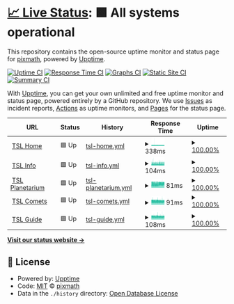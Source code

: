 # [📈 Live Status](https://pixmath.github.io/upptime): <!--live status--> **🟩 All systems operational**

This repository contains the open-source uptime monitor and status page for [pixmath](https://pixmath.github.io/upptime), powered by [Upptime](https://github.com/upptime/upptime).

[![Uptime CI](https://github.com/pixmath/upptime/workflows/Uptime%20CI/badge.svg)](https://github.com/pixmath/upptime/actions?query=workflow%3A%22Uptime+CI%22)
[![Response Time CI](https://github.com/pixmath/upptime/workflows/Response%20Time%20CI/badge.svg)](https://github.com/pixmath/upptime/actions?query=workflow%3A%22Response+Time+CI%22)
[![Graphs CI](https://github.com/pixmath/upptime/workflows/Graphs%20CI/badge.svg)](https://github.com/pixmath/upptime/actions?query=workflow%3A%22Graphs+CI%22)
[![Static Site CI](https://github.com/pixmath/upptime/workflows/Static%20Site%20CI/badge.svg)](https://github.com/pixmath/upptime/actions?query=workflow%3A%22Static+Site+CI%22)
[![Summary CI](https://github.com/pixmath/upptime/workflows/Summary%20CI/badge.svg)](https://github.com/pixmath/upptime/actions?query=workflow%3A%22Summary+CI%22)

With [Upptime](https://upptime.js.org), you can get your own unlimited and free uptime monitor and status page, powered entirely by a GitHub repository. We use [Issues](https://github.com/pixmath/upptime/issues) as incident reports, [Actions](https://github.com/pixmath/upptime/actions) as uptime monitors, and [Pages](https://pixmath.github.io/upptime) for the status page.

<!--start: status pages-->
<!-- This summary is generated by Upptime (https://github.com/upptime/upptime) -->
<!-- Do not edit this manually, your changes will be overwritten -->
<!-- prettier-ignore -->
| URL | Status | History | Response Time | Uptime |
| --- | ------ | ------- | ------------- | ------ |
| <img alt="" src="https://icons.duckduckgo.com/ip3/theskylive.com.ico" height="13"> [TSL Home](https://theskylive.com) | 🟩 Up | [tsl-home.yml](https://github.com/pixmath/upptime/commits/HEAD/history/tsl-home.yml) | <details><summary><img alt="Response time graph" src="./graphs/tsl-home/response-time-week.png" height="20"> 338ms</summary><br><a href="https://pixmath.github.io/upptime/history/tsl-home"><img alt="Response time 355" src="https://img.shields.io/endpoint?url=https%3A%2F%2Fraw.githubusercontent.com%2Fpixmath%2Fupptime%2FHEAD%2Fapi%2Ftsl-home%2Fresponse-time.json"></a><br><a href="https://pixmath.github.io/upptime/history/tsl-home"><img alt="24-hour response time 342" src="https://img.shields.io/endpoint?url=https%3A%2F%2Fraw.githubusercontent.com%2Fpixmath%2Fupptime%2FHEAD%2Fapi%2Ftsl-home%2Fresponse-time-day.json"></a><br><a href="https://pixmath.github.io/upptime/history/tsl-home"><img alt="7-day response time 338" src="https://img.shields.io/endpoint?url=https%3A%2F%2Fraw.githubusercontent.com%2Fpixmath%2Fupptime%2FHEAD%2Fapi%2Ftsl-home%2Fresponse-time-week.json"></a><br><a href="https://pixmath.github.io/upptime/history/tsl-home"><img alt="30-day response time 355" src="https://img.shields.io/endpoint?url=https%3A%2F%2Fraw.githubusercontent.com%2Fpixmath%2Fupptime%2FHEAD%2Fapi%2Ftsl-home%2Fresponse-time-month.json"></a><br><a href="https://pixmath.github.io/upptime/history/tsl-home"><img alt="1-year response time 355" src="https://img.shields.io/endpoint?url=https%3A%2F%2Fraw.githubusercontent.com%2Fpixmath%2Fupptime%2FHEAD%2Fapi%2Ftsl-home%2Fresponse-time-year.json"></a></details> | <details><summary><a href="https://pixmath.github.io/upptime/history/tsl-home">100.00%</a></summary><a href="https://pixmath.github.io/upptime/history/tsl-home"><img alt="All-time uptime 100.00%" src="https://img.shields.io/endpoint?url=https%3A%2F%2Fraw.githubusercontent.com%2Fpixmath%2Fupptime%2FHEAD%2Fapi%2Ftsl-home%2Fuptime.json"></a><br><a href="https://pixmath.github.io/upptime/history/tsl-home"><img alt="24-hour uptime 100.00%" src="https://img.shields.io/endpoint?url=https%3A%2F%2Fraw.githubusercontent.com%2Fpixmath%2Fupptime%2FHEAD%2Fapi%2Ftsl-home%2Fuptime-day.json"></a><br><a href="https://pixmath.github.io/upptime/history/tsl-home"><img alt="7-day uptime 100.00%" src="https://img.shields.io/endpoint?url=https%3A%2F%2Fraw.githubusercontent.com%2Fpixmath%2Fupptime%2FHEAD%2Fapi%2Ftsl-home%2Fuptime-week.json"></a><br><a href="https://pixmath.github.io/upptime/history/tsl-home"><img alt="30-day uptime 100.00%" src="https://img.shields.io/endpoint?url=https%3A%2F%2Fraw.githubusercontent.com%2Fpixmath%2Fupptime%2FHEAD%2Fapi%2Ftsl-home%2Fuptime-month.json"></a><br><a href="https://pixmath.github.io/upptime/history/tsl-home"><img alt="1-year uptime 100.00%" src="https://img.shields.io/endpoint?url=https%3A%2F%2Fraw.githubusercontent.com%2Fpixmath%2Fupptime%2FHEAD%2Fapi%2Ftsl-home%2Fuptime-year.json"></a></details>
| <img alt="" src="https://icons.duckduckgo.com/ip3/theskylive.com.ico" height="13"> [TSL Info](https://theskylive.com/jupiter-info) | 🟩 Up | [tsl-info.yml](https://github.com/pixmath/upptime/commits/HEAD/history/tsl-info.yml) | <details><summary><img alt="Response time graph" src="./graphs/tsl-info/response-time-week.png" height="20"> 104ms</summary><br><a href="https://pixmath.github.io/upptime/history/tsl-info"><img alt="Response time 93" src="https://img.shields.io/endpoint?url=https%3A%2F%2Fraw.githubusercontent.com%2Fpixmath%2Fupptime%2FHEAD%2Fapi%2Ftsl-info%2Fresponse-time.json"></a><br><a href="https://pixmath.github.io/upptime/history/tsl-info"><img alt="24-hour response time 98" src="https://img.shields.io/endpoint?url=https%3A%2F%2Fraw.githubusercontent.com%2Fpixmath%2Fupptime%2FHEAD%2Fapi%2Ftsl-info%2Fresponse-time-day.json"></a><br><a href="https://pixmath.github.io/upptime/history/tsl-info"><img alt="7-day response time 104" src="https://img.shields.io/endpoint?url=https%3A%2F%2Fraw.githubusercontent.com%2Fpixmath%2Fupptime%2FHEAD%2Fapi%2Ftsl-info%2Fresponse-time-week.json"></a><br><a href="https://pixmath.github.io/upptime/history/tsl-info"><img alt="30-day response time 93" src="https://img.shields.io/endpoint?url=https%3A%2F%2Fraw.githubusercontent.com%2Fpixmath%2Fupptime%2FHEAD%2Fapi%2Ftsl-info%2Fresponse-time-month.json"></a><br><a href="https://pixmath.github.io/upptime/history/tsl-info"><img alt="1-year response time 93" src="https://img.shields.io/endpoint?url=https%3A%2F%2Fraw.githubusercontent.com%2Fpixmath%2Fupptime%2FHEAD%2Fapi%2Ftsl-info%2Fresponse-time-year.json"></a></details> | <details><summary><a href="https://pixmath.github.io/upptime/history/tsl-info">100.00%</a></summary><a href="https://pixmath.github.io/upptime/history/tsl-info"><img alt="All-time uptime 100.00%" src="https://img.shields.io/endpoint?url=https%3A%2F%2Fraw.githubusercontent.com%2Fpixmath%2Fupptime%2FHEAD%2Fapi%2Ftsl-info%2Fuptime.json"></a><br><a href="https://pixmath.github.io/upptime/history/tsl-info"><img alt="24-hour uptime 100.00%" src="https://img.shields.io/endpoint?url=https%3A%2F%2Fraw.githubusercontent.com%2Fpixmath%2Fupptime%2FHEAD%2Fapi%2Ftsl-info%2Fuptime-day.json"></a><br><a href="https://pixmath.github.io/upptime/history/tsl-info"><img alt="7-day uptime 100.00%" src="https://img.shields.io/endpoint?url=https%3A%2F%2Fraw.githubusercontent.com%2Fpixmath%2Fupptime%2FHEAD%2Fapi%2Ftsl-info%2Fuptime-week.json"></a><br><a href="https://pixmath.github.io/upptime/history/tsl-info"><img alt="30-day uptime 100.00%" src="https://img.shields.io/endpoint?url=https%3A%2F%2Fraw.githubusercontent.com%2Fpixmath%2Fupptime%2FHEAD%2Fapi%2Ftsl-info%2Fuptime-month.json"></a><br><a href="https://pixmath.github.io/upptime/history/tsl-info"><img alt="1-year uptime 100.00%" src="https://img.shields.io/endpoint?url=https%3A%2F%2Fraw.githubusercontent.com%2Fpixmath%2Fupptime%2FHEAD%2Fapi%2Ftsl-info%2Fuptime-year.json"></a></details>
| <img alt="" src="https://icons.duckduckgo.com/ip3/theskylive.com.ico" height="13"> [TSL Planetarium](https://theskylive.com/planetarium?obj=jupiter) | 🟩 Up | [tsl-planetarium.yml](https://github.com/pixmath/upptime/commits/HEAD/history/tsl-planetarium.yml) | <details><summary><img alt="Response time graph" src="./graphs/tsl-planetarium/response-time-week.png" height="20"> 81ms</summary><br><a href="https://pixmath.github.io/upptime/history/tsl-planetarium"><img alt="Response time 71" src="https://img.shields.io/endpoint?url=https%3A%2F%2Fraw.githubusercontent.com%2Fpixmath%2Fupptime%2FHEAD%2Fapi%2Ftsl-planetarium%2Fresponse-time.json"></a><br><a href="https://pixmath.github.io/upptime/history/tsl-planetarium"><img alt="24-hour response time 92" src="https://img.shields.io/endpoint?url=https%3A%2F%2Fraw.githubusercontent.com%2Fpixmath%2Fupptime%2FHEAD%2Fapi%2Ftsl-planetarium%2Fresponse-time-day.json"></a><br><a href="https://pixmath.github.io/upptime/history/tsl-planetarium"><img alt="7-day response time 81" src="https://img.shields.io/endpoint?url=https%3A%2F%2Fraw.githubusercontent.com%2Fpixmath%2Fupptime%2FHEAD%2Fapi%2Ftsl-planetarium%2Fresponse-time-week.json"></a><br><a href="https://pixmath.github.io/upptime/history/tsl-planetarium"><img alt="30-day response time 71" src="https://img.shields.io/endpoint?url=https%3A%2F%2Fraw.githubusercontent.com%2Fpixmath%2Fupptime%2FHEAD%2Fapi%2Ftsl-planetarium%2Fresponse-time-month.json"></a><br><a href="https://pixmath.github.io/upptime/history/tsl-planetarium"><img alt="1-year response time 71" src="https://img.shields.io/endpoint?url=https%3A%2F%2Fraw.githubusercontent.com%2Fpixmath%2Fupptime%2FHEAD%2Fapi%2Ftsl-planetarium%2Fresponse-time-year.json"></a></details> | <details><summary><a href="https://pixmath.github.io/upptime/history/tsl-planetarium">100.00%</a></summary><a href="https://pixmath.github.io/upptime/history/tsl-planetarium"><img alt="All-time uptime 100.00%" src="https://img.shields.io/endpoint?url=https%3A%2F%2Fraw.githubusercontent.com%2Fpixmath%2Fupptime%2FHEAD%2Fapi%2Ftsl-planetarium%2Fuptime.json"></a><br><a href="https://pixmath.github.io/upptime/history/tsl-planetarium"><img alt="24-hour uptime 100.00%" src="https://img.shields.io/endpoint?url=https%3A%2F%2Fraw.githubusercontent.com%2Fpixmath%2Fupptime%2FHEAD%2Fapi%2Ftsl-planetarium%2Fuptime-day.json"></a><br><a href="https://pixmath.github.io/upptime/history/tsl-planetarium"><img alt="7-day uptime 100.00%" src="https://img.shields.io/endpoint?url=https%3A%2F%2Fraw.githubusercontent.com%2Fpixmath%2Fupptime%2FHEAD%2Fapi%2Ftsl-planetarium%2Fuptime-week.json"></a><br><a href="https://pixmath.github.io/upptime/history/tsl-planetarium"><img alt="30-day uptime 100.00%" src="https://img.shields.io/endpoint?url=https%3A%2F%2Fraw.githubusercontent.com%2Fpixmath%2Fupptime%2FHEAD%2Fapi%2Ftsl-planetarium%2Fuptime-month.json"></a><br><a href="https://pixmath.github.io/upptime/history/tsl-planetarium"><img alt="1-year uptime 100.00%" src="https://img.shields.io/endpoint?url=https%3A%2F%2Fraw.githubusercontent.com%2Fpixmath%2Fupptime%2FHEAD%2Fapi%2Ftsl-planetarium%2Fuptime-year.json"></a></details>
| <img alt="" src="https://icons.duckduckgo.com/ip3/theskylive.com.ico" height="13"> [TSL Comets](https://theskylive.com/comets) | 🟩 Up | [tsl-comets.yml](https://github.com/pixmath/upptime/commits/HEAD/history/tsl-comets.yml) | <details><summary><img alt="Response time graph" src="./graphs/tsl-comets/response-time-week.png" height="20"> 91ms</summary><br><a href="https://pixmath.github.io/upptime/history/tsl-comets"><img alt="Response time 95" src="https://img.shields.io/endpoint?url=https%3A%2F%2Fraw.githubusercontent.com%2Fpixmath%2Fupptime%2FHEAD%2Fapi%2Ftsl-comets%2Fresponse-time.json"></a><br><a href="https://pixmath.github.io/upptime/history/tsl-comets"><img alt="24-hour response time 93" src="https://img.shields.io/endpoint?url=https%3A%2F%2Fraw.githubusercontent.com%2Fpixmath%2Fupptime%2FHEAD%2Fapi%2Ftsl-comets%2Fresponse-time-day.json"></a><br><a href="https://pixmath.github.io/upptime/history/tsl-comets"><img alt="7-day response time 91" src="https://img.shields.io/endpoint?url=https%3A%2F%2Fraw.githubusercontent.com%2Fpixmath%2Fupptime%2FHEAD%2Fapi%2Ftsl-comets%2Fresponse-time-week.json"></a><br><a href="https://pixmath.github.io/upptime/history/tsl-comets"><img alt="30-day response time 95" src="https://img.shields.io/endpoint?url=https%3A%2F%2Fraw.githubusercontent.com%2Fpixmath%2Fupptime%2FHEAD%2Fapi%2Ftsl-comets%2Fresponse-time-month.json"></a><br><a href="https://pixmath.github.io/upptime/history/tsl-comets"><img alt="1-year response time 95" src="https://img.shields.io/endpoint?url=https%3A%2F%2Fraw.githubusercontent.com%2Fpixmath%2Fupptime%2FHEAD%2Fapi%2Ftsl-comets%2Fresponse-time-year.json"></a></details> | <details><summary><a href="https://pixmath.github.io/upptime/history/tsl-comets">100.00%</a></summary><a href="https://pixmath.github.io/upptime/history/tsl-comets"><img alt="All-time uptime 100.00%" src="https://img.shields.io/endpoint?url=https%3A%2F%2Fraw.githubusercontent.com%2Fpixmath%2Fupptime%2FHEAD%2Fapi%2Ftsl-comets%2Fuptime.json"></a><br><a href="https://pixmath.github.io/upptime/history/tsl-comets"><img alt="24-hour uptime 100.00%" src="https://img.shields.io/endpoint?url=https%3A%2F%2Fraw.githubusercontent.com%2Fpixmath%2Fupptime%2FHEAD%2Fapi%2Ftsl-comets%2Fuptime-day.json"></a><br><a href="https://pixmath.github.io/upptime/history/tsl-comets"><img alt="7-day uptime 100.00%" src="https://img.shields.io/endpoint?url=https%3A%2F%2Fraw.githubusercontent.com%2Fpixmath%2Fupptime%2FHEAD%2Fapi%2Ftsl-comets%2Fuptime-week.json"></a><br><a href="https://pixmath.github.io/upptime/history/tsl-comets"><img alt="30-day uptime 100.00%" src="https://img.shields.io/endpoint?url=https%3A%2F%2Fraw.githubusercontent.com%2Fpixmath%2Fupptime%2FHEAD%2Fapi%2Ftsl-comets%2Fuptime-month.json"></a><br><a href="https://pixmath.github.io/upptime/history/tsl-comets"><img alt="1-year uptime 100.00%" src="https://img.shields.io/endpoint?url=https%3A%2F%2Fraw.githubusercontent.com%2Fpixmath%2Fupptime%2FHEAD%2Fapi%2Ftsl-comets%2Fuptime-year.json"></a></details>
| <img alt="" src="https://icons.duckduckgo.com/ip3/theskylive.com.ico" height="13"> [TSL Guide](https://theskylive.com/guide) | 🟩 Up | [tsl-guide.yml](https://github.com/pixmath/upptime/commits/HEAD/history/tsl-guide.yml) | <details><summary><img alt="Response time graph" src="./graphs/tsl-guide/response-time-week.png" height="20"> 108ms</summary><br><a href="https://pixmath.github.io/upptime/history/tsl-guide"><img alt="Response time 112" src="https://img.shields.io/endpoint?url=https%3A%2F%2Fraw.githubusercontent.com%2Fpixmath%2Fupptime%2FHEAD%2Fapi%2Ftsl-guide%2Fresponse-time.json"></a><br><a href="https://pixmath.github.io/upptime/history/tsl-guide"><img alt="24-hour response time 111" src="https://img.shields.io/endpoint?url=https%3A%2F%2Fraw.githubusercontent.com%2Fpixmath%2Fupptime%2FHEAD%2Fapi%2Ftsl-guide%2Fresponse-time-day.json"></a><br><a href="https://pixmath.github.io/upptime/history/tsl-guide"><img alt="7-day response time 108" src="https://img.shields.io/endpoint?url=https%3A%2F%2Fraw.githubusercontent.com%2Fpixmath%2Fupptime%2FHEAD%2Fapi%2Ftsl-guide%2Fresponse-time-week.json"></a><br><a href="https://pixmath.github.io/upptime/history/tsl-guide"><img alt="30-day response time 112" src="https://img.shields.io/endpoint?url=https%3A%2F%2Fraw.githubusercontent.com%2Fpixmath%2Fupptime%2FHEAD%2Fapi%2Ftsl-guide%2Fresponse-time-month.json"></a><br><a href="https://pixmath.github.io/upptime/history/tsl-guide"><img alt="1-year response time 112" src="https://img.shields.io/endpoint?url=https%3A%2F%2Fraw.githubusercontent.com%2Fpixmath%2Fupptime%2FHEAD%2Fapi%2Ftsl-guide%2Fresponse-time-year.json"></a></details> | <details><summary><a href="https://pixmath.github.io/upptime/history/tsl-guide">100.00%</a></summary><a href="https://pixmath.github.io/upptime/history/tsl-guide"><img alt="All-time uptime 100.00%" src="https://img.shields.io/endpoint?url=https%3A%2F%2Fraw.githubusercontent.com%2Fpixmath%2Fupptime%2FHEAD%2Fapi%2Ftsl-guide%2Fuptime.json"></a><br><a href="https://pixmath.github.io/upptime/history/tsl-guide"><img alt="24-hour uptime 100.00%" src="https://img.shields.io/endpoint?url=https%3A%2F%2Fraw.githubusercontent.com%2Fpixmath%2Fupptime%2FHEAD%2Fapi%2Ftsl-guide%2Fuptime-day.json"></a><br><a href="https://pixmath.github.io/upptime/history/tsl-guide"><img alt="7-day uptime 100.00%" src="https://img.shields.io/endpoint?url=https%3A%2F%2Fraw.githubusercontent.com%2Fpixmath%2Fupptime%2FHEAD%2Fapi%2Ftsl-guide%2Fuptime-week.json"></a><br><a href="https://pixmath.github.io/upptime/history/tsl-guide"><img alt="30-day uptime 100.00%" src="https://img.shields.io/endpoint?url=https%3A%2F%2Fraw.githubusercontent.com%2Fpixmath%2Fupptime%2FHEAD%2Fapi%2Ftsl-guide%2Fuptime-month.json"></a><br><a href="https://pixmath.github.io/upptime/history/tsl-guide"><img alt="1-year uptime 100.00%" src="https://img.shields.io/endpoint?url=https%3A%2F%2Fraw.githubusercontent.com%2Fpixmath%2Fupptime%2FHEAD%2Fapi%2Ftsl-guide%2Fuptime-year.json"></a></details>

<!--end: status pages-->

[**Visit our status website →**](https://pixmath.github.io/upptime)

## 📄 License

- Powered by: [Upptime](https://github.com/upptime/upptime)
- Code: [MIT](./LICENSE) © [pixmath](https://pixmath.github.io/upptime)
- Data in the `./history` directory: [Open Database License](https://opendatacommons.org/licenses/odbl/1-0/)

